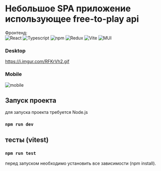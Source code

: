 

# Небольшое SPA приложение использующее free-to-play api

Фронтенд:  
![React](https://img.shields.io/badge/react-%2320232a.svg?style=for-the-badge&logo=react&logoColor=%2361DAFB)
![Typescript](https://img.shields.io/badge/TypeScript-007ACC?style=for-the-badge&logo=typescript&logoColor=white)
![npm](https://img.shields.io/badge/webpack-%23646CFF.svg?style=for-the-badge&logo=webpack&logoColor=white)
![Redux](https://img.shields.io/badge/Redux-593D88?style=for-the-badge&logo=redux&logoColor=white)
![Vite](https://img.shields.io/badge/Vite-B73BFE?style=for-the-badge&logo=vite&logoColor=FFD62E)
![MUI](https://img.shields.io/badge/Material%20UI-007FFF?style=for-the-badge&logo=mui&logoColor=white)


### Desktop

https://i.imgur.com/RFKrVh2.gif

### Mobile

![mobile](https://i.imgur.com/XYbSUET.gif)




## Запуск проекта

для запуска проекта требуется Node.js
### `npm run dev`
## тесты (vitest)
### `npm run test`

перед запуском необходимо установить все зависимости (npm install).


